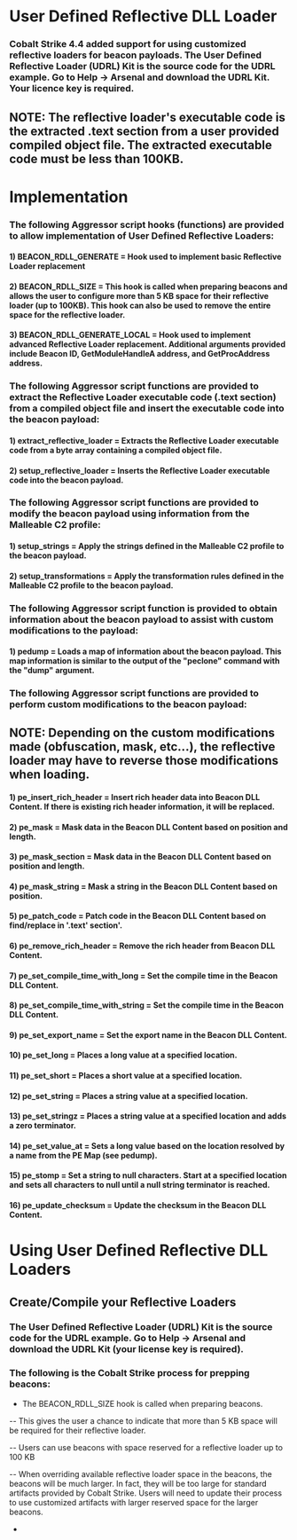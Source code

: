 # User Defined Reflective DLL Loader

### Cobalt Strike 4.4 added support for using customized reflective loaders for beacon payloads. The User Defined Reflective Loader (UDRL) Kit is the source code for the UDRL example. Go to Help -> Arsenal and download the UDRL Kit. Your licence key is required.

## NOTE: The reflective loader's executable code is the extracted .text section from a user provided compiled object file. The extracted executable code must be less than 100KB.

# Implementation

### The following Aggressor script hooks (functions) are provided to allow implementation of User Defined Reflective Loaders:

#### 1) BEACON_RDLL_GENERATE = Hook used to implement basic Reflective Loader replacement

#### 2) BEACON_RDLL_SIZE = This hook is called when preparing beacons and allows the user to configure more than 5 KB space for their reflective loader (up to 100KB). This hook can also be used to remove the entire space for the reflective loader.

#### 3) BEACON_RDLL_GENERATE_LOCAL = Hook used to implement advanced Reflective Loader replacement. Additional arguments provided include Beacon ID, GetModuleHandleA address, and GetProcAddress address.

### The following Aggressor script functions are provided to extract the Reflective Loader executable code (.text section) from a compiled object file and insert the executable code into the beacon payload:

#### 1) extract_reflective_loader = Extracts the Reflective Loader executable code from a byte array containing a compiled object file.

#### 2) setup_reflective_loader = Inserts the Reflective Loader executable code into the beacon payload.

### The following Aggressor script functions are provided to modify the beacon payload using information from the Malleable C2 profile:

#### 1) setup_strings = Apply the strings defined in the Malleable C2 profile to the beacon payload.

#### 2) setup_transformations = Apply the transformation rules defined in the Malleable C2 profile to the beacon payload.

### The following Aggressor script function is provided to obtain information about the beacon payload to assist with custom modifications to the payload:

#### 1) pedump = Loads a map of information about the beacon payload. This map information is similar to the output of the "peclone" command with the "dump" argument.

### The following Aggressor script functions are provided to perform custom modifications to the beacon payload:

## NOTE: Depending on the custom modifications made (obfuscation, mask, etc...), the reflective loader may have to reverse those modifications when loading.

#### 1) pe_insert_rich_header = Insert rich header data into Beacon DLL Content. If there is existing rich header information, it will be replaced.

#### 2) pe_mask = Mask data in the Beacon DLL Content based on position and length.

#### 3) pe_mask_section = Mask data in the Beacon DLL Content based on position and length.

#### 4) pe_mask_string = Mask a string in the Beacon DLL Content based on position.

#### 5) pe_patch_code = Patch code in the Beacon DLL Content based on find/replace in '.text' section'.

#### 6) pe_remove_rich_header = Remove the rich header from Beacon DLL Content.

#### 7) pe_set_compile_time_with_long = Set the compile time in the Beacon DLL Content.

#### 8) pe_set_compile_time_with_string = Set the compile time in the Beacon DLL Content.

#### 9) pe_set_export_name = Set the export name in the Beacon DLL Content.

#### 10) pe_set_long = Places a long value at a specified location.

#### 11) pe_set_short = Places a short value at a specified location.

#### 12) pe_set_string = Places a string value at a specified location.

#### 13) pe_set_stringz = Places a string value at a specified location and adds a zero terminator.

#### 14) pe_set_value_at = Sets a long value based on the location resolved by a name from the PE Map (see pedump).

#### 15) pe_stomp = Set a string to null characters. Start at a specified location and sets all characters to null until a null string terminator is reached.

#### 16) pe_update_checksum = Update the checksum in the Beacon DLL Content.

# Using User Defined Reflective DLL Loaders

## Create/Compile your Reflective Loaders

### The User Defined Reflective Loader (UDRL) Kit is the source code for the UDRL example. Go to Help -> Arsenal and download the UDRL Kit (your license key is required).

### The following is the Cobalt Strike process for prepping beacons:

 - The BEACON_RDLL_SIZE hook is called when preparing beacons.

  -- This gives the user a chance to indicate that more than 5 KB space will be required for their reflective loader.
 
  -- Users can use beacons with space reserved for a reflective loader up to 100 KB
 
  -- When overriding available reflective loader space in the beacons, the beacons will be much larger. In fact, they will be too large for standard artifacts provided by Cobalt Strike. Users will need to update their process to use customized artifacts with larger reserved space for the larger beacons.

  - 

